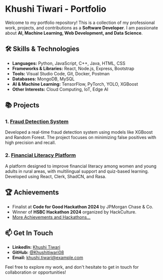 # Khushi Tiwari - Portfolio

Welcome to my portfolio repository! This is a collection of my professional work, projects, and contributions as a **Software Developer**. I am passionate about **AI, Machine Learning, Web Development, and Data Science**.

## 🛠️ Skills & Technologies
- **Languages:** Python, JavaScript, C++, Java, HTML, CSS
- **Frameworks & Libraries:** React, Node.js, Express, Bootstrap
- **Tools:** Visual Studio Code, Git, Docker, Postman
- **Databases:** MongoDB, MySQL
- **AI & Machine Learning:** TensorFlow, PyTorch, YOLO, XGBoost
- **Other Interests:** Cloud Computing, IoT, Edge AI

## 📚 Projects

### 1. [Fraud Detection System](https://github.com/Khushitiwari08/FraudDetection)
Developed a real-time fraud detection system using models like XGBoost and Random Forest. The project focuses on minimizing false positives with high precision and recall.

### 2. [Financial Literacy Platform](https://github.com/Khushitiwari08/FinLit)
A platform designed to improve financial literacy among women and young adults in rural areas, with multilingual support and quiz-based learning. Developed using React, Clerk, ShadCN, and Rasa.

## 🏆 Achievements
- Finalist at **Code for Good Hackathon 2024** by JPMorgan Chase & Co.
- Winner of **HSBC Hackathon 2024** organized by HackCulture.
- [More Achievements and Hackathons...](https://github.com/Khushitiwari08/Achievements)

## 📫 Get In Touch
- **LinkedIn:** [Khushi Tiwari](https://www.linkedin.com/in/khushitiwari08)
- **GitHub:** [@Khushitiwari08](https://github.com/Khushitiwari08)
- **Email:** khushi.tiwari@example.com

Feel free to explore my work, and don't hesitate to get in touch for collaboration or opportunities!
